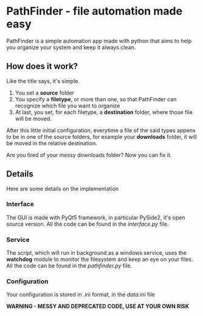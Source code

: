 # PathFinder - file automation made easy
PathFinder is a simple automation app made with python that aims to help you organize your system and keep it always clean. 

## How does it work?
Like the title says, it's simple.

1. You set a **source** folder
2. You specify a **filetype**, or more than one, so that PathFinder can recognize which file you want to organize
3. At last, you set, for each filetype, a **destination** folder, where those file will be moved.

After this little initial configuration, everytime a file of the said types appens to be in one of the source folders, for example your **downloads** folder, it will be moved in the relative destination. 

Are you tired of your messy downloads folder? Now you can fix it.

## Details
Here are some details on the implementation 
### Interface
The GUI is made with PyQt5 framework, in particular PySide2, it's open source version. All the code can be found in the *interface.py* file.
### Service
The script, which will run in background as a windows service, uses the **watchdog** module to monitor the filesystem and keep an eye on your files. All the code can be found in the *pathfinder.py* file.
### Configuration
Your configuration is stored in .ini format, in the *data.ini* file

**WARNING - MESSY AND DEPRECATED CODE, USE AT YOUR OWN RISK**

